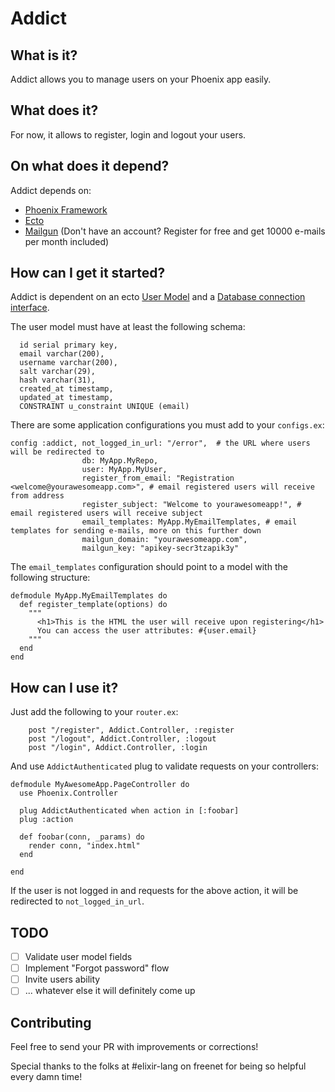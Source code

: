Addict
======

## What is it?
Addict allows you to manage users on your Phoenix app easily.

## What does it?
For now, it allows to register, login and logout your users.

## On what does it depend?
Addict depends on:
- [Phoenix Framework](www.phoenixframework.org)
- [Ecto](https://github.com/elixir-lang/ecto)
- [Mailgun](https://mailgun.com) (Don't have an account? Register for free and get 10000 e-mails per month included)

## How can I get it started?

Addict is dependent on an ecto [User Model](https://github.com/elixir-lang/ecto/blob/master/examples/simple/lib/simple.ex#L18) and a [Database connection interface](https://github.com/elixir-lang/ecto/blob/master/examples/simple/lib/simple.ex#L12).

The user model must have at least the following schema:
```
  id serial primary key,
  email varchar(200),
  username varchar(200),
  salt varchar(29),
  hash varchar(31),
  created_at timestamp,
  updated_at timestamp,
  CONSTRAINT u_constraint UNIQUE (email)
```

There are some application configurations you must add to your `configs.ex`:

```
config :addict, not_logged_in_url: "/error",  # the URL where users will be redirected to
                db: MyApp.MyRepo,
                user: MyApp.MyUser,
                register_from_email: "Registration <welcome@yourawesomeapp.com>", # email registered users will receive from address
                register_subject: "Welcome to yourawesomeapp!", # email registered users will receive subject
                email_templates: MyApp.MyEmailTemplates, # email templates for sending e-mails, more on this further down
                mailgun_domain: "yourawesomeapp.com",
                mailgun_key: "apikey-secr3tzapik3y"
```

The `email_templates` configuration should point to a model with the following structure:
```
defmodule MyApp.MyEmailTemplates do
  def register_template(options) do
    """
      <h1>This is the HTML the user will receive upon registering</h1>
      You can access the user attributes: #{user.email}
    """
  end
end
```

## How can I use it?
Just add the following to your `router.ex`:
```
    post "/register", Addict.Controller, :register
    post "/logout", Addict.Controller, :logout
    post "/login", Addict.Controller, :login
```

And use `AddictAuthenticated` plug to validate requests on your controllers:
```
defmodule MyAwesomeApp.PageController do
  use Phoenix.Controller

  plug AddictAuthenticated when action in [:foobar]
  plug :action

  def foobar(conn, _params) do
    render conn, "index.html"
  end

end
```

If the user is not logged in and requests for the above action, it will be redirected to `not_logged_in_url`.


## TODO
- [ ] Validate user model fields
- [ ] Implement "Forgot password" flow
- [ ] Invite users ability
- [ ] ... whatever else it will definitely come up

## Contributing

Feel free to send your PR with improvements or corrections!

Special thanks to the folks at #elixir-lang on freenet for being so helpful every damn time!
